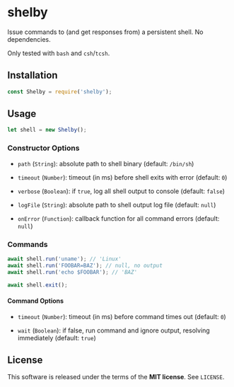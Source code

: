 shelby
======
Issue commands to (and get responses from) a persistent shell. No dependencies.

Only tested with `bash` and `csh`/`tcsh`.

Installation
------------

```js
const Shelby = require('shelby');
```

Usage
-----

```js
let shell = new Shelby();
```

### Constructor Options

  - `path` (`String`): absolute path to shell binary
    (default: `/bin/sh`)

  - `timeout` (`Number`): timeout (in ms) before shell exits with error
    (default: `0`)

  - `verbose` (`Boolean`): if `true`, log all shell output to console
    (default: `false`)

  - `logFile` (`String`): absolute path to shell output log file
    (default: `null`)

  - `onError` (`Function`): callback function for all command errors
    (default: `null`)

### Commands

```js
await shell.run('uname'); // 'Linux'
await shell.run('FOOBAR=BAZ'); // null, no output
await shell.run('echo $FOOBAR'); // 'BAZ'
```

```js
await shell.exit();
```

#### Command Options

  - `timeout` (`Number`): timeout (in ms) before command times out
    (default: `0`)

  - `wait` (`Boolean`): if false, run command and ignore output, resolving
    immediately (default: `true`)

License
-------
This software is released under the terms of the **MIT license**. See `LICENSE`.
